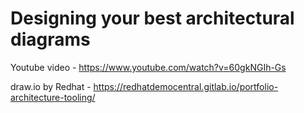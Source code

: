 # Designing your best architectural diagrams

Youtube video - https://www.youtube.com/watch?v=60gkNGIh-Gs

draw.io by Redhat - https://redhatdemocentral.gitlab.io/portfolio-architecture-tooling/
